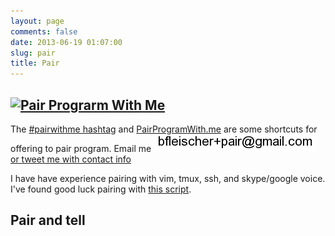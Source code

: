 ```yaml
---
layout: page
comments: false
date: 2013-06-19 01:07:00
slug: pair
title: Pair
---
```


<section class="content">

## [![Pair Prograrm With Me](http://www.pairprogramwith.me/badge.png 'Pair Program With Me')](http://www.pairprogramwith.me/)

The [#pairwithme hashtag](https://twitter.com/search?q=%23pairwithme) and [PairProgramWith.me](http://www.pairprogramwith.me/) are some shortcuts for offering to pair program.  Email me <img src="/images/email_pair.png" title="email pair address" alt="email pair address"> <a href="https://twitter.com/intent/tweet?text=%23pairwithme%20%40{{ site.author.twitter }}" target="_blank"> or tweet me with contact info</a>

I have have experience pairing with vim, tmux, ssh, and skype/google voice.
I've found good luck pairing with [this script](https://gist.github.com/bf4/8324117).

## Pair and tell

<!--
  Breaking down of the steps of sprinkling an Ember Component via
  http://frontside.io/blog/2014/03/06/a-sprinkling-of-ember.html
  by @tehviking
  and work done in http://emberjs.jsbin.com/zikupe/10/edit?html,js,output
  and http://emberjs.jsbin.com/zikupe/12/edit?html,js,output
-->

<!-- 1: create a placeholder div for your component -->
<div data-component='print-pair-data'></div>

<!-- 2: Link to source files -->
<!--
  jQuery dependency is loaded in the head by the loader
  <script src="/js/jquery.min.js"></script>
-->
<script src="http://builds.emberjs.com/release/ember.prod.js"></script>
<script src="http://builds.emberjs.com/release/ember-template-compiler.js"></script>
<script src="js/GoogleSpreadsheetPrinter.js"></script>

<!-- 2a: init Ember App -->
<script>
App = Ember.Application.create();
</script>

<!-- 3. Create an Ember Component -->

<!-- 3a: Component Layout -->
<script type="text/x-handlebars" data-template-name="components/print-pair-data">
{% raw %}
<ul>
{{#each rows key="@guid" as |row|}}
    <li>
      <a href="{{row.link}}">{{row.appointments}} with {{row.pair}} on {{row.description}}</a>
      </li>
{{/each}}
</ul>
{% endraw %}
</script>


<!-- 3b: Component JS -->
<script>
App.PrintPairDataComponent = Ember.Component.extend({
  // 4. Make sure you specify the layoutName to match the data-template-name of your handlebars template
  layoutName: "components/print-pair-data",
  tagName: '',
  rows: null,
   // hook into component initialization
  init: function init() {
    var component = this;
    component._super.apply(component, arguments);
    // Get the existing input value
    var doc = GoogleSpreadsheetPrinter({
      'key' : "0AqHUOZcVEj_XdE5SMzBKSWhINjVtTlh2b0JjUFp4OEE/od6",
        'fields' : [
      'appointments',
        'link',
        'pair',
        'description'
      ],
        'target' : '#pairing',
        'template' : '#pairing-template'
    }, jQuery);
    doc.fetchData( function( entries ) {
      var rows = doc.parseEntries(entries);
      component.set('rows', rows);
    });
  }

});
</script>

<script>
// 5. Use jQuery to replace your html div with your Ember component.
$(document).ready(function(){
  // Find the data-component container divs
  $("[data-component=print-pair-data]").each(function(){
    var component = App.__container__.lookup('component:printPairData');
    component.replaceIn(this);
  });
});
</script>
</section>
